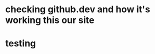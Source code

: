 <!-- https://source.unsplash.com/random/1920x1080/?wallpaper,landscape -->
# checking github.dev and how it's working this our site
# testing 

